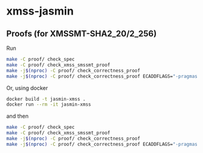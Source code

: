 # xmss-jasmin

## Proofs (for XMSSMT-SHA2_20/2_256)

Run

```bash
make -C proof/ check_spec
make -C proof/ check_xmss_smssmt_proof
make -j$(nproc) -C proof/ check_correctness_proof
make -j$(nproc) -C proof/ check_correctness_proof ECADDFLAGS="-pragmas Proofs:weak"
```

Or, using docker

```bash
docker build -t jasmin-xmss .
docker run --rm -it jasmin-xmss
```

and then

```bash
make -C proof/ check_spec
make -C proof/ check_xmss_smssmt_proof
make -j$(nproc) -C proof/ check_correctness_proof
make -j$(nproc) -C proof/ check_correctness_proof ECADDFLAGS="-pragmas Proofs:weak"
```